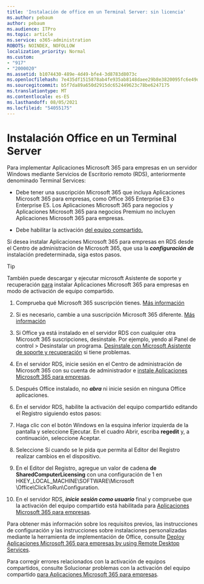 ```yaml
---
title: 'Instalación de office en un Terminal Server: sin licencia'
ms.author: pebaum
author: pebaum
ms.audience: ITPro
ms.topic: article
ms.service: o365-administration
ROBOTS: NOINDEX, NOFOLLOW
localization_priority: Normal
ms.custom:
- "917"
- "2000020"
ms.assetid: b1074430-489e-4d49-bfe4-3d8783d8073c
ms.openlocfilehash: 7e435df1515878ab4fe935ab8148daee29b8e3820095fc6e49db45de4c6279db
ms.sourcegitcommit: b5f7da89a650d2915dc652449623c78be6247175
ms.translationtype: MT
ms.contentlocale: es-ES
ms.lasthandoff: 08/05/2021
ms.locfileid: "54055175"
---
```

# <a name="installing-office-on-a-terminal-server"></a>Instalación Office en un Terminal Server

Para implementar Aplicaciones Microsoft 365 para empresas en un servidor Windows mediante Servicios de Escritorio remoto (RDS), anteriormente denominado Terminal Services:
  
- Debe tener una suscripción Microsoft 365 que incluya Aplicaciones Microsoft 365 para empresas, como Office 365 Enterprise E3 o Enterprise E5. Los Aplicaciones Microsoft 365 para negocios y Aplicaciones Microsoft 365 para negocios Premium no incluyen Aplicaciones Microsoft 365 para empresas.

- Debe habilitar la activación [del equipo compartido.](https://docs.microsoft.com/DeployOffice/overview-shared-computer-activation)

Si desea instalar Aplicaciones Microsoft 365 para empresas en RDS desde el Centro de administración de Microsoft 365, que usa la ***configuración de*** instalación predeterminada, siga estos pasos.

> [!TIP]
> También puede descargar y ejecutar microsoft Asistente de soporte y recuperación [para](https://aka.ms/SaRA_OfficeSCA_M365Portal) instalar Aplicaciones Microsoft 365 para empresas en modo de activación de equipo compartido.
  
1. Comprueba qué Microsoft 365 suscripción tienes. [Más información](https://docs.microsoft.com/microsoft-365/admin/admin-overview/what-subscription-do-i-have)

2. Si es necesario, cambie a una suscripción Microsoft 365 diferente. [Más información](https://docs.microsoft.com/microsoft-365/commerce/subscriptions/switch-to-a-different-plan)

3. Si Office ya está instalado en el servidor RDS con cualquier otra Microsoft 365 suscripciones, desinstale. Por ejemplo, yendo al Panel de control \> Desinstalar un programa. [Desinstale con Microsoft Asistente de soporte y recuperación](https://aka.ms/SARA-OfficeUninstall-Alchemy) si tiene problemas.

4. En el servidor RDS, inicie sesión en el Centro de administración de Microsoft 365 con su cuenta de administrador e [instale Aplicaciones Microsoft 365 para empresas](https://portal.office.com/OLS/MySoftware.aspx).

5. Después Office instalado, no ***abra*** ni inicie sesión en ninguna Office aplicaciones.

6. En el servidor RDS, habilite la activación del equipo compartido editando el Registro siguiendo estos pasos:

1. Haga clic con el botón Windows en la esquina inferior izquierda de la pantalla y seleccione Ejecutar. En el cuadro Abrir, escriba **regedit** y, a continuación, seleccione Aceptar.

2. Seleccione Sí cuando se le pida que permita al Editor del Registro realizar cambios en el dispositivo.

3. En el Editor del Registro, agregue un valor de cadena **de SharedComputerLicensing** con una configuración de 1 en HKEY_LOCAL_MACHINE\SOFTWARE\Microsoft \Office\ClickToRun\Configuration.

7. En el servidor RDS, ***inicie sesión como usuario*** final y compruebe que la activación del equipo compartido está habilitada para [Aplicaciones Microsoft 365 para empresas](https://docs.microsoft.com/DeployOffice/troubleshoot-shared-computer-activation#verify-that-activation-for-microsoft-365-apps-succeeded).

Para obtener más información sobre los requisitos previos, las instrucciones de configuración y las instrucciones sobre instalaciones personalizadas mediante la herramienta de implementación de Office, consulte [Deploy Aplicaciones Microsoft 365 para empresas by using Remote Desktop Services](https://docs.microsoft.com/DeployOffice/deploy-microsoft-365-apps-remote-desktop-services).
  
Para corregir errores relacionados con la activación de equipos compartidos, consulte Solucionar problemas con la activación del equipo compartido [para Aplicaciones Microsoft 365 para empresas](https://docs.microsoft.com/DeployOffice/troubleshoot-shared-computer-activation).
  